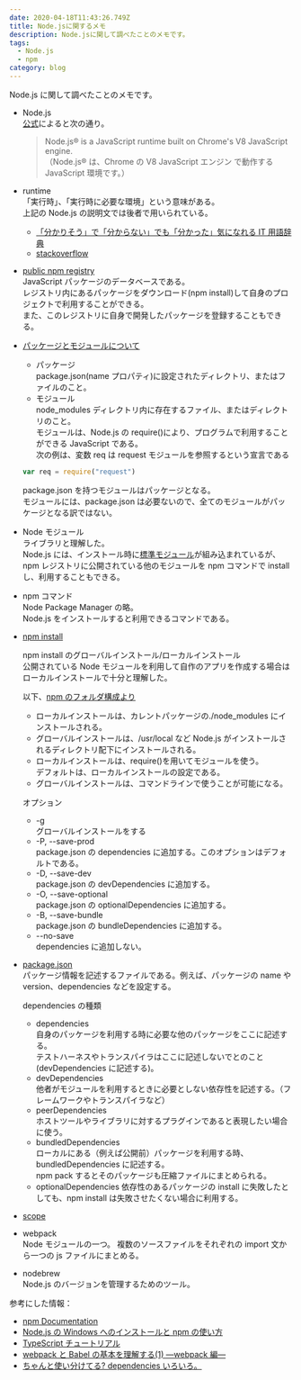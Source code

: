 ```yaml
---
date: 2020-04-18T11:43:26.749Z
title: Node.jsに関するメモ
description: Node.jsに関して調べたことのメモです。
tags:
  - Node.js
  - npm
category: blog
---
```


Node.js に関して調べたことのメモです。

- Node.js\
  [公式](https://nodejs.org/en/)によると次の通り。

  > Node.js® is a JavaScript runtime built on Chrome's V8 JavaScript engine.\
  > （Node.js® は、Chrome の V8 JavaScript エンジン で動作する JavaScript 環境です。）

- runtime\
  「実行時」、「実行時に必要な環境」という意味がある。\
  上記の Node.js の説明文では後者で用いられている。

  - [「分かりそう」で「分からない」でも「分かった」気になれる IT 用語辞典](https://wa3.i-3-i.info/word13464.html)
  - [stackoverflow](https://stackoverflow.com/questions/3900549/what-is-runtime/3900561)

- [public npm registry](https://docs.npmjs.com/about-the-public-npm-registry)\
  JavaScript パッケージのデータベースである。\
  レジストリ内にあるパッケージをダウンロード(npm install)して自身のプロジェクトで利用することができる。\
  また、このレジストリに自身で開発したパッケージを登録することもできる。
- [パッケージとモジュールについて](https://docs.npmjs.com/about-packages-and-modules)

  - パッケージ\
    package.json(name プロパティ)に設定されたディレクトリ、またはファイルのこと。
  - モジュール\
    node_modules ディレクトリ内に存在するファイル、またはディレクトリのこと。\
    モジュールは、Node.js の require()により、プログラムで利用することができる JavaScript である。\
    次の例は、変数 req は request モジュールを参照するという宣言である

  ```javascript
  var req = require("request")
  ```

  package.json を持つモジュールはパッケージとなる。\
  モジュールには、package.json は必要ないので、全てのモジュールがパッケージとなる訳ではない。

- Node モジュール\
  ライブラリと理解した。\
  Node.js には、インストール時に[標準モジュール](https://nodejs.org/api/index.html)が組み込まれているが、\
  npm レジストリに公開されている他のモジュールを npm コマンドで install し、利用することもできる。
- npm コマンド\
  Node Package Manager の略。\
  Node.js をインストールすると利用できるコマンドである。
- [npm install](https://docs.npmjs.com/cli-commands/install.html)

  npm install のグローバルインストール/ローカルインストール\
  公開されている Node モジュールを利用して自作のアプリを作成する場合はローカルインストールで十分と理解した。

  以下、[npm のフォルダ構成より](https://docs.npmjs.com/files/folders)

  - ローカルインストールは、カレントパッケージの./node_modules にインストールされる。
  - グローバルインストールは、/usr/local など Node.js がインストールされるディレクトリ配下にインストールされる。
  - ローカルインストールは、require()を用いてモジュールを使う。\
    デフォルトは、ローカルインストールの設定である。
  - グローバルインストールは、コマンドラインで使うことが可能になる。

  オプション

  - \-g\
    グローバルインストールをする
  - \-P, --save-prod\
    package.json の dependencies に追加する。このオプションはデフォルトである。
  - \-D, --save-dev\
    package.json の devDependencies に追加する。
  - \-O, --save-optional\
    package.json の optionalDependencies に追加する。
  - \-B, --save-bundle\
    package.json の bundleDependencies に追加する。
  - \--no-save\
    dependencies に追加しない。

- [package.json](https://docs.npmjs.com/files/package.json.html)\
  パッケージ情報を記述するファイルである。例えば、パッケージの name や version、dependencies などを設定する。

  dependencies の種類

  - dependencies\
    自身のパッケージを利用する時に必要な他のパッケージをここに記述する。\
    テストハーネスやトランスパイラはここに記述しないでとのこと(devDependencies に記述する)。
  - devDependencies\
    他者がモジュールを利用するときに必要としない依存性を記述する。（フレームワークやトランスパイラなど）
  - peerDependencies\
    ホストツールやライブラリに対するプラグインであると表現したい場合に使う。
  - bundledDependencies\
    ローカルにある（例えば公開前）パッケージを利用する時、bundledDependencies に記述する。\
    npm pack するとそのパッケージも圧縮ファイルにまとめられる。
  - optionalDependencies 依存性のあるパッケージの install に失敗したとしても、npm install は失敗させたくない場合に利用する。

- [scope](https://docs.npmjs.com/misc/scope)
- webpack\
  Node モジュールの一つ。 複数のソースファイルをそれぞれの import 文から一つの js ファイルにまとめる。
- nodebrew\
  Node.js のバージョンを管理するためのツール。

参考にした情報：

- [npm Documentation](https://docs.npmjs.com/)
- [Node.js の Windows へのインストールと npm の使い方](http://yohshiy.blog.fc2.com/blog-category-35.html)
- [TypeScript チュートリアル](https://qiita.com/EBIHARA_kenji/items/31b7c1c62426bdabd263)
- [webpack と Babel の基本を理解する(1) ―webpack 編―](https://qiita.com/koedamon/items/3e64612d22f3473f36a4)
- [ちゃんと使い分けてる? dependencies いろいろ。](https://qiita.com/cognitom/items/acc3ffcbca4c56cf2b95)
